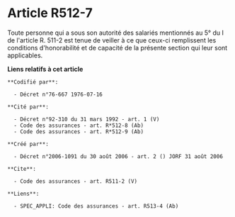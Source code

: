# Article R512-7

Toute personne qui a sous son autorité des salariés mentionnés au 5° du I de l'article R. 511-2 est tenue de veiller à ce que
ceux-ci remplissent les conditions d'honorabilité et de capacité de la présente section qui leur sont applicables.

**Liens relatifs à cet article**

	**Codifié par**:

	  - Décret n°76-667 1976-07-16

	**Cité par**:

	  - Décret n°92-310 du 31 mars 1992 - art. 1 (V)
	  - Code des assurances - art. R*512-8 (Ab)
	  - Code des assurances - art. R*512-9 (Ab)

	**Créé par**:

	  - Décret n°2006-1091 du 30 août 2006 - art. 2 () JORF 31 août 2006

	**Cite**:

	  - Code des assurances - art. R511-2 (V)

	**Liens**:

	  - SPEC_APPLI: Code des assurances - art. R513-4 (Ab)
